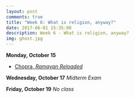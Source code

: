 ```yaml
---
layout: post
comments: true
title: "Week 6: What is religion, anyway?"
date: 2017-06-01 15:35:00
description: Week 6 - What is religion, anyway?
img: ghost.jpg
---
```


**Monday, October 15**
- [Chopra, _Ramayan Reloaded_](https://app.box.com/s/uu1nsp2onnk0c8kxh00pihpshp6uk7fi)

**Wednesday, October 17**
*Midterm Exam*

**Friday, October 19**
_No class_